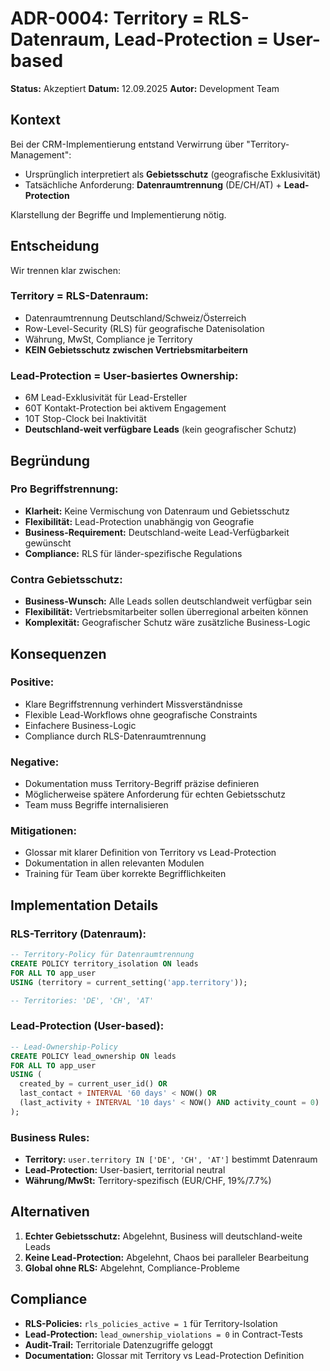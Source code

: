 # ADR-0004: Territory = RLS-Datenraum, Lead-Protection = User-based

**Status:** Akzeptiert
**Datum:** 12.09.2025
**Autor:** Development Team

## Kontext

Bei der CRM-Implementierung entstand Verwirrung über "Territory-Management":
- Ursprünglich interpretiert als **Gebietsschutz** (geografische Exklusivität)
- Tatsächliche Anforderung: **Datenraumtrennung** (DE/CH/AT) + **Lead-Protection**

Klarstellung der Begriffe und Implementierung nötig.

## Entscheidung

Wir trennen klar zwischen:

### **Territory = RLS-Datenraum:**
- Datenraumtrennung Deutschland/Schweiz/Österreich
- Row-Level-Security (RLS) für geografische Datenisolation
- Währung, MwSt, Compliance je Territory
- **KEIN Gebietsschutz zwischen Vertriebsmitarbeitern**

### **Lead-Protection = User-basiertes Ownership:**
- 6M Lead-Exklusivität für Lead-Ersteller
- 60T Kontakt-Protection bei aktivem Engagement
- 10T Stop-Clock bei Inaktivität
- **Deutschland-weit verfügbare Leads** (kein geografischer Schutz)

## Begründung

### Pro Begriffstrennung:
- **Klarheit:** Keine Vermischung von Datenraum und Gebietsschutz
- **Flexibilität:** Lead-Protection unabhängig von Geografie
- **Business-Requirement:** Deutschland-weite Lead-Verfügbarkeit gewünscht
- **Compliance:** RLS für länder-spezifische Regulations

### Contra Gebietsschutz:
- **Business-Wunsch:** Alle Leads sollen deutschlandweit verfügbar sein
- **Flexibilität:** Vertriebsmitarbeiter sollen überregional arbeiten können
- **Komplexität:** Geografischer Schutz wäre zusätzliche Business-Logic

## Konsequenzen

### Positive:
- Klare Begriffstrennung verhindert Missverständnisse
- Flexible Lead-Workflows ohne geografische Constraints
- Einfachere Business-Logic
- Compliance durch RLS-Datenraumtrennung

### Negative:
- Dokumentation muss Territory-Begriff präzise definieren
- Möglicherweise spätere Anforderung für echten Gebietsschutz
- Team muss Begriffe internalisieren

### Mitigationen:
- Glossar mit klarer Definition von Territory vs Lead-Protection
- Dokumentation in allen relevanten Modulen
- Training für Team über korrekte Begrifflichkeiten

## Implementation Details

### RLS-Territory (Datenraum):
```sql
-- Territory-Policy für Datenraumtrennung
CREATE POLICY territory_isolation ON leads
FOR ALL TO app_user
USING (territory = current_setting('app.territory'));

-- Territories: 'DE', 'CH', 'AT'
```

### Lead-Protection (User-based):
```sql
-- Lead-Ownership-Policy
CREATE POLICY lead_ownership ON leads
FOR ALL TO app_user
USING (
  created_by = current_user_id() OR
  last_contact + INTERVAL '60 days' < NOW() OR
  (last_activity + INTERVAL '10 days' < NOW() AND activity_count = 0)
);
```

### Business Rules:
- **Territory:** `user.territory IN ['DE', 'CH', 'AT']` bestimmt Datenraum
- **Lead-Protection:** User-basiert, territorial neutral
- **Währung/MwSt:** Territory-spezifisch (EUR/CHF, 19%/7.7%)

## Alternativen

1. **Echter Gebietsschutz:** Abgelehnt, Business will deutschland-weite Leads
2. **Keine Lead-Protection:** Abgelehnt, Chaos bei paralleler Bearbeitung
3. **Global ohne RLS:** Abgelehnt, Compliance-Probleme

## Compliance

- **RLS-Policies:** `rls_policies_active = 1` für Territory-Isolation
- **Lead-Protection:** `lead_ownership_violations = 0` in Contract-Tests
- **Audit-Trail:** Territoriale Datenzugriffe geloggt
- **Documentation:** Glossar mit Territory vs Lead-Protection Definition